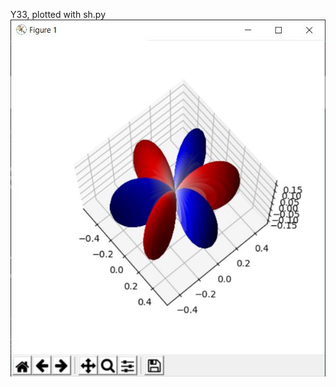 Y33, plotted with sh.py
![alt text](https://github.com/dong-zhan/calculus/blob/main/spherical_harmonics/y33.JPG)  <br>
